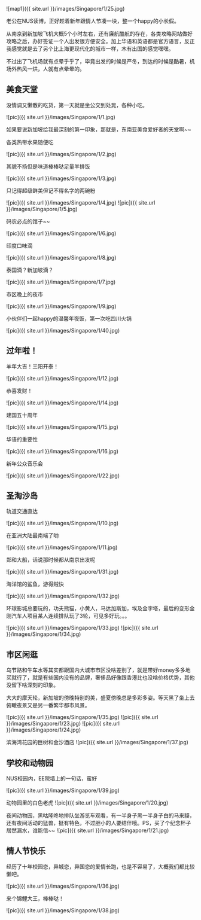 
![map1]({{ site.url }}/images/Singapore/1/25.jpg)

老公在NUS读博，正好趁着新年跟情人节凑一块，整一个happy的小长假。

从南京到新加坡飞机大概5个小时左右，还有廉航酷航的存在，各类攻略网站做好攻略之后，办好签证一个人出发很方便安全。加上华语和英语都是官方语言，反正我感觉就是去了另个比上海更现代化的城市一样，木有出国的感觉嘿嘿。

不过出了飞机场就有点晕乎乎了，毕竟出发的时候是严冬，到达的时候是酷暑，机场外热风一烘，人就有点晕晕的。

## 美食天堂

没情调又懒散的吃货，第一天就是坐公交到处晃，各种小吃。

![pic]({{ site.url }}/images/Singapore/1/1.jpg)

如果要说新加坡给我最深刻的第一印象，那就是，东南亚美食爱好者的天堂啊~~

各类热带水果随便吃

![pic]({{ site.url }}/images/Singapore/1/2.jpg)

其貌不扬但是味道棒棒哒足量羊排饭

![pic]({{ site.url }}/images/Singapore/1/3.jpg)

只记得超级鲜美但记不得名字的两碗粉

![pic]({{ site.url }}/images/Singapore/1/4.jpg)
![pic]({{ site.url }}/images/Singapore/1/5.jpg)

码农必点的馆子~~

![pic]({{ site.url }}/images/Singapore/1/6.jpg)

印度口味滴

![pic]({{ site.url }}/images/Singapore/1/8.jpg)

泰国滴？新加坡滴？

![pic]({{ site.url }}/images/Singapore/1/7.jpg)

市区晚上的夜市

![pic]({{ site.url }}/images/Singapore/1/9.jpg)

小伙伴们一起happy的温馨年夜饭，第一次吃四川火锅

![pic]({{ site.url }}/images/Singapore/1/40.jpg)

## 过年啦！

羊年大吉！三阳开泰！

![pic]({{ site.url }}/images/Singapore/1/12.jpg)

恭喜发财！

![pic]({{ site.url }}/images/Singapore/1/14.jpg)

建国五十周年

![pic]({{ site.url }}/images/Singapore/1/15.jpg)

华语的重要性

![pic]({{ site.url }}/images/Singapore/1/16.jpg)

新年公众音乐会

![pic]({{ site.url }}/images/Singapore/1/22.jpg)


## 圣淘沙岛

轨道交通直达

![pic]({{ site.url }}/images/Singapore/1/10.jpg)

在亚洲大陆最南端了哟

![pic]({{ site.url }}/images/Singapore/1/11.jpg)

郑和大船，话说那时候都从南京出发呢

![pic]({{ site.url }}/images/Singapore/1/31.jpg)

海洋馆的鲨鱼，游得贼快

![pic]({{ site.url }}/images/Singapore/1/32.jpg)

环球影城总要玩的，功夫熊猫，小黄人，马达加斯加，埃及金字塔，最后的变形金刚汽车人项目某人连续排队玩了3轮，可见多好玩。。。

![pic]({{ site.url }}/images/Singapore/1/33.jpg)
![pic]({{ site.url }}/images/Singapore/1/34.jpg)

## 市区闲逛
乌节路和牛车水等其实都跟国内大城市市区没啥差别了，就是带好money多多地买就行了，就是有些国内没有的品牌，奢侈品好像跟香港比也没啥价格优势，其他没留下啥深刻的印象。

大大的摩天轮，新加坡的傍晚特别的美，盛夏傍晚总是多彩多姿。等天黑了坐上去俯瞰夜景又是另一番繁华都市风景。

![pic]({{ site.url }}/images/Singapore/1/35.jpg)
![pic]({{ site.url }}/images/Singapore/1/23.jpg)
![pic]({{ site.url }}/images/Singapore/1/24.jpg)

滨海湾花园的巨树和金沙酒店
![pic]({{ site.url }}/images/Singapore/1/37.jpg)

## 学校和动物园

NUS校园内，EE院墙上的一句话，蛮好

![pic]({{ site.url }}/images/Singapore/1/39.jpg)

动物园里的白色老虎
![pic]({{ site.url }}/images/Singapore/1/20.jpg)

夜间动物园，黑咕隆咚地排队坐游览车观看，有一半身子黑一半身子白的马来貘，还有夜间活动的猛兽，挺有特色，不过胆小的人要结伴哦。PS，买了个纪念杯子居然漏水，谁能信~~
![pic]({{ site.url }}/images/Singapore/1/21.jpg)

## 情人节快乐
经历了十年校园恋，异城恋，异国恋的爱情长跑，也是不容易了，大概我们都比较懒吧。

![pic]({{ site.url }}/images/Singapore/1/36.jpg)

来个锦鲤大王，棒棒哒！

![pic]({{ site.url }}/images/Singapore/1/38.jpg)
